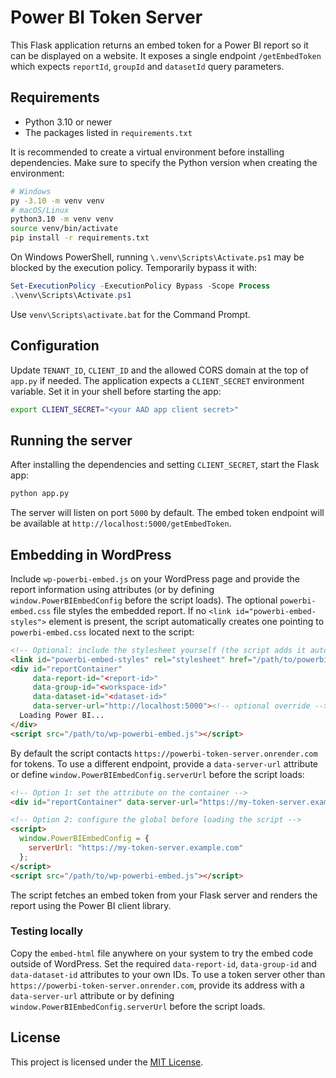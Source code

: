 # Power BI Token Server

This Flask application returns an embed token for a Power BI report so it can be displayed on a website. It exposes a single endpoint `/getEmbedToken` which expects `reportId`, `groupId` and `datasetId` query parameters.

## Requirements

* Python 3.10 or newer
* The packages listed in `requirements.txt`

It is recommended to create a virtual environment before installing dependencies.
Make sure to specify the Python version when creating the environment:

```bash
# Windows
py -3.10 -m venv venv
# macOS/Linux
python3.10 -m venv venv
source venv/bin/activate
pip install -r requirements.txt
```

On Windows PowerShell, running `\.venv\Scripts\Activate.ps1` may be blocked by the execution policy. Temporarily bypass it with:

```powershell
Set-ExecutionPolicy -ExecutionPolicy Bypass -Scope Process
.\venv\Scripts\Activate.ps1
```

Use `venv\Scripts\activate.bat` for the Command Prompt.

## Configuration

Update `TENANT_ID`, `CLIENT_ID` and the allowed CORS domain at the top of `app.py` if needed. The application expects a `CLIENT_SECRET` environment variable. Set it in your shell before starting the app:

```bash
export CLIENT_SECRET="<your AAD app client secret>"
```

## Running the server

After installing the dependencies and setting `CLIENT_SECRET`, start the Flask app:

```bash
python app.py
```

The server will listen on port `5000` by default. The embed token endpoint will be available at `http://localhost:5000/getEmbedToken`.

## Embedding in WordPress

Include `wp-powerbi-embed.js` on your WordPress page and provide the report information using attributes (or by defining `window.PowerBIEmbedConfig` before the script loads). The optional `powerbi-embed.css` file styles the embedded report. If no `<link id="powerbi-embed-styles">` element is present, the script automatically creates one pointing to `powerbi-embed.css` located next to the script:

```html
<!-- Optional: include the stylesheet yourself (the script adds it automatically) -->
<link id="powerbi-embed-styles" rel="stylesheet" href="/path/to/powerbi-embed.css">
<div id="reportContainer"
     data-report-id="<report-id>"
     data-group-id="<workspace-id>"
     data-dataset-id="<dataset-id>"
     data-server-url="http://localhost:5000"><!-- optional override -->
  Loading Power BI...
</div>
<script src="/path/to/wp-powerbi-embed.js"></script>
```

By default the script contacts `https://powerbi-token-server.onrender.com` for tokens.
To use a different endpoint, provide a `data-server-url` attribute or define
`window.PowerBIEmbedConfig.serverUrl` before the script loads:

```html
<!-- Option 1: set the attribute on the container -->
<div id="reportContainer" data-server-url="https://my-token-server.example.com"></div>

<!-- Option 2: configure the global before loading the script -->
<script>
  window.PowerBIEmbedConfig = {
    serverUrl: "https://my-token-server.example.com"
  };
</script>
<script src="/path/to/wp-powerbi-embed.js"></script>
```

The script fetches an embed token from your Flask server and renders the report using the Power BI client library.

### Testing locally

Copy the `embed-html` file anywhere on your system to try the embed code outside of WordPress. Set the required `data-report-id`, `data-group-id` and `data-dataset-id` attributes to your own IDs. To use a token server other than `https://powerbi-token-server.onrender.com`, provide its address with a `data-server-url` attribute or by defining `window.PowerBIEmbedConfig.serverUrl` before the script loads.

## License

This project is licensed under the [MIT License](LICENSE).
